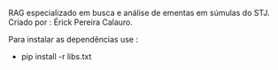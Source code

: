 RAG especializado em busca e análise de ementas em súmulas do STJ.
Criado por : Érick Pereira Calauro.

Para instalar as dependências use : 
 - pip install -r libs.txt